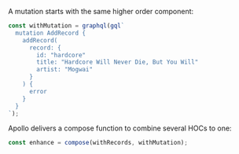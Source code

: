 A mutation starts with the same higher order component:

```js
const withMutation = graphql(gql`
  mutation AddRecord {
    addRecord(
      record: {
        id: "hardcore"
        title: "Hardcore Will Never Die, But You Will"
        artist: "Mogwai"
      }
    ) {
      error
    }
  }
`);
```

Apollo delivers a compose function to combine several HOCs to one:

```js
const enhance = compose(withRecords, withMutation);
```
